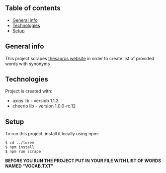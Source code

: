 ## Table of contents
* [General info](#general-info)
* [Technologies](#technologies)
* [Setup](#setup)

## General info
This project scrapes [thesaurus website](https://www.thesaurus.com/) in order to create list of provided words with synonyms

## Technologies
Project is created with:
* axios lib - versiob 1.1.3
* cheerio lib - version 1.0.0-rc.12

	
## Setup
To run this project, install it locally using npm:

```
$ cd ../lorem
$ npm install
$ npm run scrape
```

**BEFORE YOU RUN THE PROJECT PUT IN YOUR FILE WITH LIST OF WORDS NAMED "VOCAB.TXT"**
